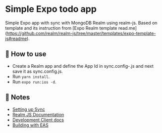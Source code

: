 # Simple Expo todo app

Simple Expo app with sync with MongoDB Realm using realm-js. Based on template and its instruction from [Expo Realm template read.me] (https://github.com/realm/realm-js/tree/master/templates/expo-template-js#readme). 


## 🚀 How to use
- Create a Realm app and define the App Id in sync.config-.js and next save it as sync.config.js. 
- Run `yarn install`.
- Run `expo run:ios -d`.


## 📝 Notes

- [Setting up Sync](https://docs.mongodb.com/realm/sdk/react-native/quick-start/)
- [Realm JS Documentation](https://docs.mongodb.com/realm/sdk/react-native/)
- [Development Client docs](https://docs.expo.dev/clients/introduction/)
- [Building with EAS](https://docs.expo.dev/eas/)
